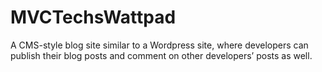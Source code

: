 # MVCTechsWattpad
A CMS-style blog site similar to a Wordpress site, where developers can publish their blog posts and comment on other developers’ posts as well.
